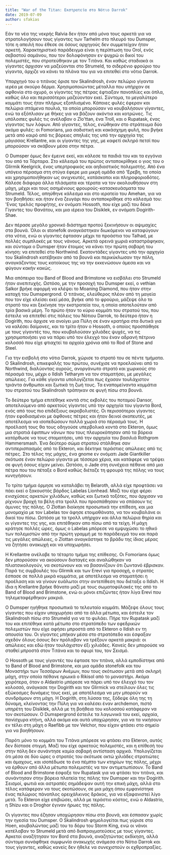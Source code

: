 ```yaml
---
title: "War of the Titan: Εκστρατεία στο Νότιο Darrok"
date: 2019-07-09
author: sfakias
---
```


Εάν τα νέα της νεκρής Ralvia δεν ήταν από μόνα τους αρκετά για να
στρατολογήσουν τους γίγαντες των Tarhelm στο πλευρό του Dumsper, τότε η απειλή
που έθεσε σε όσους αρχηγούς δεν συμμετείχαν ήταν αρκετή. Χαρακτηριστικό
παράδειγμα είναι η περίπτωση του Orol, ενός σεβαστού σαμάνου, που τον
δολοφόνησαν εν ψυχρώ οι δικοί του πολεμιστές, που στρατεύθηκαν με τον Τιτάνα.
Και καθώς σταδιακά οι γίγαντες άρχισαν να μαζεύονται στο Strumeld, το
σιδερένιο φρούριο του γίγαντα, άρχιζε να κάνει τα πλάνα του για να επιτεθεί
στο νότιο Darrok.



Υπαρχηγό του ο τιτάνας όρισε τον Skalindrosh, έναν πελώριο γίγαντα ιερέα με
σκούρο δέρμα. Χρησιμοποιώντας μέταλλα που υπήρχαν σε αφθονία στο οχυρό, οι
γίγαντες της πέτρας έφτιαξαν πανοπλίες και όπλα, καθώς όλο και περισσότεροι
μαζεύονταν εκεί. Σύντομα, το μεγαλύτερο κομμάτι τους ήταν πλήρως εξοπλισμένο.
Κάποιες φυλές έφεραν και πελώρια ιπτάμενα πουλιά, τα οποία μπορούσαν να
κουβαλήσουν γίγαντες, ενώ τα εξόπλισαν με θήκες για να βάζουν ακόντια και
κοτρώνες. Τις υπόλοιπες φυλές τις ανέλαβαν ο Zlo'ttan, ένα Troll, και ο
Rupatask, ένας γίγαντας των λόφων. Από γίγαντες, τέλος, ενώθηκαν στο στράτευμα
δύο ακόμα φυλές: οι Fomorians, μια σαδιστική και κακάσχημη φυλή, που βγήκε
μετά από καιρό από τις βόρειες σπηλιές της υπό την αρχηγία της μάγισσας
Krellantre, και οι γίγαντες της γης, με καφετί σκληρό πετσί που μπορούσαν να
σκάβουν μέσα στην πέτρα.



O Dumsper όμως δεν έμεινε εκεί, και κάλεσε τα παιδιά του και τα εγγόνια του
από τα Τάρταρα. Στο κάλεσμά του πρώτος ανταποκρίθηκε ο γιος του ο Glirmik
Keelgrick, ένας υπερτροφικός και αηδιαστικός πολεμιστής. Από ένα υπόγειο
πέρασμα στη στύγα έφερε μια μικρή ομάδα από 'Ερεβη, τα οποία και
χρησιμοποιήθηκαν ως ανιχνευτές, κατάσκοποι και πληροφοριοδότες. Κάλεσε διάφορα
άλλα πλάσματα και τέρατα να τον ακολουθήσουν στη μάχη, μέχρι και τους
ασημένιους φρουρούς-κατασκευάσματα του Strumeld. Τέλος, απηύθηνε κάλεσμα και
στο ιερατείο του Amehan, για να τον βοηθήσει: και ήταν ένα ζευγάρι που
ανταποκρίθηκε στο κάλεσμά του: 'Eνας τρελός προφήτης, εν ονόματι Hossoth, που
είχε μαζί του δέκα Γίγαντες του Θανάτου, και μια ιέρεια του Disiklek, εν
ονόματι Dogirith-Shae.



Δεν πέρασε μεγάλο χρονικό διάστημα προτού ξεκινήσουν οι αψιμαχίες στα βουνά.
Όλοι οι stonefolk αναγκάστηκαν διωκόμενοι να καταφύγουν στα νότια, ενώ οι
γίγαντες έφτασαν μέχρι τα προάστια του Talhad, με πολλές συμπλοκές με τους
νάνους. Αρκετά ορεινά χωριά καταστράφηκαν, και σύντομα ο Dumsper ήταν έτοιμος
να κάνει την πρώτη σοβαρή του κίνηση: να επιτεθεί στο Northwind. Εκατοντάδες
γίγαντες υπό την αρχηγία του Skalindrosh κατέβηκαν από τα βουνά και
περικύκλωσαν την πόλη, αναγκάζοντας τους κατοίκους της να την εκκενώσουν άμεσα
και να φύγουν κακήν κακώς.



Μια απόπειρα του Band of Blood and Brimstone να εισβάλει στο Strumeld ήταν
ανεπιτυχής. Ωστόσο, με την προσοχή του Dumsper εκεί, ο vethian Salkor βρήκε
αφορμή να κλέψει το Moaning Diamond, που ήταν στην κατοχή του Dumspergrond. Ο
τιτάνας, ελεύθερος πλέον από τη μαγεία που τον είχε κλείσει εκεί μέσα, βγήκε
από το φρούριο, μάζεψε όλο το στρατό του και ξεκίνησε την εκστρατεία του, η
οποία αποτελούταν από τρία βασικά μέρη. Το πρώτο ήταν το κύριο κομμάτι του
στρατού του, που έστειλε να επιτεθεί στις πόλεις του Νότιου Darrok, το δεύτερο
ήταν η Dogirith, που άρχισε να ανοίγει μια Πύλη σε έναν κρατήρα στα δυτικά για
να καλέσει δαίμονες, και το τρίτο ήταν ο Hossoth, ο οποίος προσπάθησε με τους
γίγαντές του, που κουβαλούσαν χιλιάδες ψυχές, να τις χρησιμοποιήσει για να
πάρει υπό τον έλεγχό του έναν αδρανή πέτρινο κολοσσό που είχε φτιαχτεί τα
αρχαία χρόνια από το Rod of Stone and Steel.



Για την εισβολή στο νότιο Darrok, χώρισε το στρατό του σε πέντε τμήματα. Ο
Skalindrosh, επικεφαλής του πρώτου, συνέχισε να προελαύνει από το Northwind,
διαλύοντας αγρούς, ανοργάνωτο στρατό και χωρικούς στο πέρασμά του, μέχρι ο
Ildish Tetharym να τον σταματήσει, με μεγάλες απώλειες. Για κάθε γίγαντα
υπολογίζεται πως έχασαν τουλάχιστον τριάντα άνθρωποι και ξωτικά τη ζωή τους.
Τα εναπομείναντα κομμάτια του στρατού του Skalindrosh τράπηκαν σε φυγή πίσω
στα βουνά.



Το δεύτερο τμήμα επιτέθηκε κοντά στις εκβολές του ποταμού Dansor, αποτελούμενο
από αρκετούς γίγαντες υπό την αρχηγία του γίγαντα Bord, ενός από τους πιο
επιδέξιους ακροβολιστές. Οι περισσότεροι γίγαντες ήταν εφοδιασμένοι με άφθονες
πέτρες και ήταν δεινοί σκοπευτές, με αποτέλεσμα να ισοπεδώσουν πολλά χωριά στο
πέρασμά τους. Η προέλασή τους θα τους οδηγούσε υπερβολικά κοντά στο Ekteron,
όμως μια στρατιά έφιππων νάνων που τους πλευροκόπησαν από τα βόρεια κατόρθωσε
να τους σταματήσει, υπό την αρχηγία του βασιλιά Rothgrom Hammersmash. Ένα
δεύτερο σώμα στρατού στάλθηκε σαν αντιπερισπασμός από το Ekteron, και δέκτηκε
τεράστιες απώλειες από τις πέτρες. Στο τέλος της μάχης, ένα gnome εν ονόματι
Jade Giantkiller σκότωσε έναν πελώριο γίγαντα με τέσσερα χέρια, και κατάφερε
να τρέψει σε φυγή όσους είχαν μείνει. Ωστόσο, ο Jade στη συνέχεια πέθανε από
μια πέτρα που του πέταξε ο Bord καθώς διέταζε τη φρουρά της πόλης να τους
κυνηγήσουν.



Το τρίτο τμήμα όρμησε να καταλάβει τη Belaroth, αλλά είχε προφτάσει να πάει
εκεί ο ξακουστός βάρδος Labelas Lionhead. Μαζί του είχε φέρει ενισχύσεις
αρκετών χιλιάδων, καθώς και ξωτικά τοξότες, που άρχισαν να ρίχνουν βροχή τα
βέλη στα τρολλ που προσπάθησαν να σπάσουν τις άμυνες της πόλης. Ο Zlottan
διοίκησε προσωπικά την επίθεση, και μια μονομαχία με τον Labelas τον άφησε
ετοιμοθάνατο, να τον κουβαλάνε οι δικοί του πίσω. Ωστόσο με τα τρολλ υπήρχαν
και άλλα πελώρια θηρία και οι γίγαντες της γης, και επιτέθηκαν απο πίσω από τα
τείχη. Η μάχη κράτησε πολλές ώρες, όμως ο Labelas μπόρεσε να εμψυχώσει το
ηθικό των πολεμιστών από την πρώτη γραμμή με το παράδειγμά του και παρά τις
μεγάλες απώλειες, ο Zlottan αναγκάστηκε το βράδυ της ίδιας μέρας να ζητήσει
ανακωχή και να υποχωρήσει.



Η Krellantre ανέλαβε το τέταρτο τμήμα της επίθεσης. Οι Fomorians όμως δεν
μπορούσαν να ακούσουν διαταγές και αναλώθηκαν να πλιατσικολογούν, να σκοτώνουν
και να βασανίζουν ότι ζωντανό έβρισκαν. Παρά τις συμβουλές του Glirmik και των
Erevi για προσοχή, ο στρατός έσπασε σε πολλά μικρά κομμάτια, με αποτέλεσμα να
σταματήσει η προέλαση και να γίνουν ευάλωτοι στην αντεπίθεση που διέταξε ο
Ildish. Η ίδια η Krellantre βρήκε θάνατο μαζί με τους σωματοφύλακές της από το
Band of Blood and Brimstone, ενώ οι μόνοι επιζώντες ήταν λίγα Erevi που
τηλεμεταφέρθηκαν μακριά.



Ο Dumsper ηγήθηκε προσωπικά το τελευταίο κομμάτι. Μάζεψε όλους τους γίγαντες
που είχαν υποχωρήσει από τα άλλα μέτωπα, και έστειλε τον Skalindrosh πίσω στο
Strumeld για να το φυλάει. Πήρε τον Rupatask μαζί του και επιτέθηκε κατά
μέτωπο στο στρατόπεδο των εφεδρικών πολεμιστών που είχε αφήσει μπροστά από το
Ekteron ο Ildish εν τη απουσία του. Οι γίγαντες μπήκαν μέσα στο στρατόπεδο και
έσφαξαν σχεδόν όλους όσους δεν πρόλαβαν να τρέξουν αρκετά μακριά: οι απώλειες
και εδώ ήταν τουλάχιστον έξι χιλιάδες. Κανείς δεν μπορούσε να σταθεί μπροστά
στον Τιτάνα και το σφυρί του, τον Σεισμό.



O Hossoth με τους γίγαντές του έφτασε τον τιτάνα, αλλά εμποδίστηκε από το Band
of Blood and Brimstone, και μια ομάδα stonefolk και του Μοναστήρι των Τεσσάρων
Ανέμων, που τους σκότωσαν μετά από σκληρή μάχη, στην οποία πέθανε ηρωικά ο
Rikisol από το μοναστήρι. Ακόμα χειρότερα, όταν ο Aldastrio μπόρεσε να πάρει
υπό τον έλεγχό του τον κολοσσό, ανάγκασε την Dogirith και τον Glirmick να
στείλουν όλες τις εξώκοσμες δυνάμεις τους εκεί, με αποτέλεσμα να μην μπορούν
να συνδράμουν στη μάχη. Η Dogirith, στη λύσσα της, ξόδεψε όλη της τη δύναμη,
κλείνοντας την Πύλη για να καλέσει έναν archdemon, πιστό υπηρέτη του Disiklek,
αλλά με τη βοήθεια του κολοσσού κατάφεραν να τον σκοτώσουν. Ο Dumspergrond
έστειλε τα λαγωνικά του εκεί, αρχαία, πανίσχυρα κτήνη, αλλά ακόμα και αυτά
υποχώρησαν, για να τα νικήσουν εν τέλει στη μάχη ο Raefibb με τον Velchor, που
είχαν φτάσει στο σημείο για να βοηθήσουν.



Παρότι μόνο το κομμάτι του Τιτάνα μπόρεσε να φτάσει στο Ekteron, αυτός δεν
δίστασε στιγμή. Μαζί του είχε αρκετούς πολεμιστές, και η επίθεσή του στην πόλη
δεν συνάντησε καμία σοβαρή αντίσταση αρχικά. Υπολογίζεται ότι μέσα σε δύο ώρες
ο στρατός του σκότωσε οκτώ χιλιάδες στρατιώτες και άμαχους, και ισοπέδωσε το
ένα πέμπτο των κτηρίων της πόλης, μέχρι να έρθουν από άλλα μέτωπα πολεμιστές
να τον αντιμετωπίσουν. Το Band of Blood and Brimstone έσφαξε τον Rupatask για
να φτάσει τον τιτάνα, και συνάντησαν στην βόρεια πλατεία της πόλης τον Dumsper
και την Dogirith. Σεισμοί, φωτιά και αστραπές σημάδεψαν αυτή την επική μάχη,
αλλά στο τέλος κατάφεραν να τους σκοτώσουν, σε μια μάχη όπου εμφανίστηκε ένας
πελώριος πάνοπλος ορειχάλκινος δράκος, για να εξαφανιστεί λίγο μετά. Το
Ekteron είχε επιβιώσει, αλλά με τεράστιο κόστος, ενώ ο Aldastrio, η Shizu και
ο Droghor έγιναν ήρωες της πόλης.



Οι γίγαντες που έζησαν υποχώρησαν πίσω στα βουνά, και έσπασαν χωρίς την ηγεσία
του Dumsper. Ο Skalindrosh φημολογείται πως γύρισε στα Hoen, κουβαλώντας μαζί
του το δόρυ του Storm King, ενώ οι νάνοι κατέλαβαν το Strumeld μετά από
διαπραγματεύσεις με τους γίγαντες. Αρκετοί αναζήτησαν τον Bord στα βουνά,
αναζητώντας εκδίκηση, αλλά σύντομα συνάφθηκε συμφωνία ανακωχής ανάμεσα στο
Νότιο Darrok και τους γίγαντες, καθώς κανείς δεν ήθελε να συνεχιστούν οι
εχθροπραξίες.


